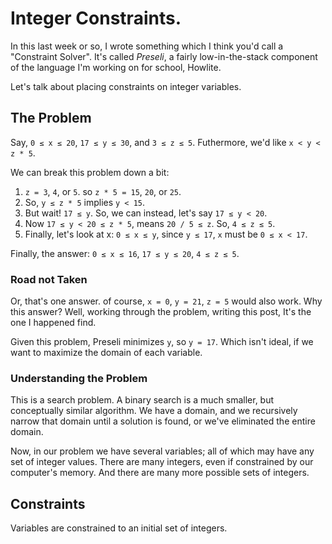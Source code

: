 # Integer Constraints.

In this last week or so, I wrote something which I think you'd call a "Constraint Solver".
It's called *Preseli*, a fairly low-in-the-stack component of the language I'm working on for school, Howlite.

Let's talk about placing constraints on integer variables.

## The Problem

Say, `0 ≤ x ≤ 20`, `17 ≤ y ≤ 30`, and `3 ≤ z ≤ 5`.
Futhermore, we'd like `x < y < z * 5`.

We can break this problem down a bit:

1. `z = 3`, `4`, or `5`. so `z * 5 = 15`, `20`, or `25`.
2. So, `y ≤ z * 5` implies `y < 15`.
3. But wait! `17 ≤ y`. So, we can instead, let's say `17 ≤ y < 20`.
4. Now `17 ≤ y < 20 ≤ z * 5`, means `20 / 5 ≤ z`. So, `4 ≤ z ≤ 5`.
5. Finally, let's look at x: `0 ≤ x ≤ y`, since `y ≤ 17`, `x` must be `0 ≤ x < 17`.

Finally, the answer: `0 ≤ x ≤ 16`, `17 ≤ y ≤ 20`, `4 ≤ z ≤ 5`.

### Road not Taken

Or, that's one answer. of course, `x = 0`, `y = 21`, `z = 5` would also work.
Why this answer? Well, working through the problem, writing this post, It's the one I happened find.

Given this problem, Preseli minimizes `y`, so `y = 17`. Which isn't ideal, if we want to maximize the domain of each variable.

### Understanding the Problem

This is a search problem. A binary search is a much smaller, but conceptually similar algorithm. We have a domain, and we recursively narrow that domain until a solution is found, or we've eliminated the entire domain.

Now, in our problem we have several variables; all of which may have any set of integer values. There are many integers, even if constrained by our computer's memory. And there are many more possible sets of integers.

## Constraints

Variables are constrained to an initial set of integers.